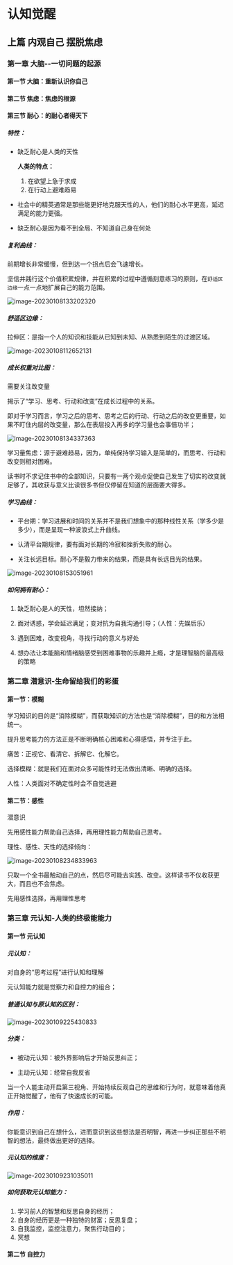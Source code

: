 # 认知觉醒

## 上篇 内观自己 摆脱焦虑

### 第一章 大脑--一切问题的起源

#### 第一节 大脑：重新认识你自己

#### 第二节 焦虑：焦虑的根源

#### 第三节 耐心：的耐心者得天下

##### 特性：

- 缺乏耐心是人类的天性

  **人类的特点：**

  1. 在欲望上急于求成
  2. 在行动上避难趋易

- 社会中的精英通常是那些能更好地克服天性的人，他们的耐心水平更高，延迟满足的能力更强。

- 缺乏耐心是因为看不到全局、不知道自己身在何处

  

##### 复利曲线：

前期增长非常缓慢，但到达一个拐点后会飞速增长。

坚信并践行这个价值积累规律，并在积累的过程中遵循刻意练习的原则，在`舒适区边缘`一点一点地扩展自己的能力范围。

![image-20230108133202320](认知觉醒.assets/image-20230108133202320.png)

##### 舒适区边缘：

拉伸区：是指一个人的知识和技能从已知到未知、从熟悉到陌生的过渡区域。

![image-20230108112652131](认知觉醒.assets/image-20230108112652131.png)

##### 成长权重对比图：

需要关注改变量

揭示了“学习、思考、行动和改变”在成长过程中的关系。

即对于学习而言，学习之后的思考、思考之后的行动、行动之后的改变更重要，如果不盯住内层的改变量，那么在表层投入再多的学习量也会事倍功半；



![image-20230108134337363](认知觉醒.assets/image-20230108134337363.png)

学习量焦虑：源于避难趋易，因为，单纯保持学习输入是简单的，而思考、行动和改变则相对困难。

读书时不求记住书中的全部知识，只要有一两个观点促使自己发生了切实的改变就足够了，其收获与意义比读很多书但仅停留在知道的层面要大得多。



##### 学习曲线：

- 平台期：学习进展和时间的关系并不是我们想象中的那种线性关系（学多少是多少），而是呈现一种波浪式上升曲线。

- 认清平台期规律，要有面对长期的冷寂和挫折失败的耐心。
- 关注长远目标。耐心不是毅力带来的结果，而是具有长远目光的结果。



![image-20230108153051961](认知觉醒.assets/image-20230108153051961.png)

##### 如何拥有耐心：

1. 缺乏耐心是人的天性，坦然接纳；

2. 面对诱惑，学会延迟满足；变对抗为自我沟通引导；（人性：先娱后乐）

3. 遇到困难，改变视角，寻找行动的意义与好处

4. 想办法让本能脑和情绪脑感受到困难事物的乐趣并上瘾，才是理智脑的最高级的策略

   



### 第二章 潜意识-生命留给我们的彩蛋

#### 第一节：模糊

学习知识的目的是“消除模糊”，而获取知识的方法也是“消除模糊”，目的和方法相统一。

提升思考能力的方法正是不断明确核心困难和心得感悟，并专注于此。

痛苦：正视它、看清它、拆解它、化解它。

选择模糊：就是我们在面对众多可能性时无法做出清晰、明确的选择。

人性：人类面对不确定性时会不自觉逃避



#### 第二节：感性

潜意识

先用感性能力帮助自己选择，再用理性能力帮助自己思考。

理性、感性、天性的选择倾向：

![image-20230108234833963](认知觉醒.assets/image-20230108234833963.png)



只取一个全书最触动自己的点，然后尽可能去实践、改变。这样读书不仅收获更大，而且也不会焦虑。



先用感性选择，再用理性思考



### 第三章 元认知-人类的终极能能力

#### 第一节 元认知

##### 元认知：

对自身的“思考过程”进行认知和理解

元认知能力就是觉察力和自控力的组合；

##### 普通认知与原认知的区别：

![image-20230109225430833](认知觉醒.assets/image-20230109225430833.png)

##### **分类：**

- 被动元认知：被外界影响后才开始反思纠正；

- 主动元认知：经常自我反省

当一个人能主动开启第三视角、开始持续反观自己的思维和行为时，就意味着他真正开始觉醒了，他有了快速成长的可能。

##### 作用：

你能意识到自己在想什么，进而意识到这些想法是否明智，再进一步纠正那些不明智的想法，最终做出更好的选择。

##### 元认知的维度：

![image-20230109231035011](认知觉醒.assets/image-20230109231035011.png)



##### 如何获取元认知能力：

1. 学习前人的智慧和反思自身的经历；
2. 自身的经历更是一种独特的财富；反思复盘；
3. 自我监控，监控注意力，聚焦行动目的；
4. 冥想

#### 第二节 自控力